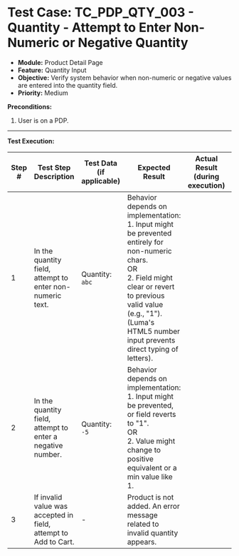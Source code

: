 # Test Case: TC_PDP_QTY_003 - Quantity - Attempt to Enter Non-Numeric or Negative Quantity

* **Module:** Product Detail Page
* **Feature:** Quantity Input
* **Objective:** Verify system behavior when non-numeric or negative values are entered into the quantity field.
* **Priority:** Medium

**Preconditions:**
1.  User is on a PDP.

---
**Test Execution:**

| Step # | Test Step Description                                                                 | Test Data (if applicable)                     | Expected Result                                                                                                                               | Actual Result (during execution) | Status (during execution) | Notes (during execution) |
|--------|---------------------------------------------------------------------------------------|-----------------------------------------------|-----------------------------------------------------------------------------------------------------------------------------------------------|----------------------------------|---------------------------|--------------------------|
| 1      | In the quantity field, attempt to enter non-numeric text.                             | Quantity: `abc`                               | Behavior depends on implementation: <br> 1. Input might be prevented entirely for non-numeric chars. <br> OR <br> 2. Field might clear or revert to previous valid value (e.g., "1"). <br> (Luma's HTML5 number input prevents direct typing of letters). |                                  |                           |                          |
| 2      | In the quantity field, attempt to enter a negative number.                            | Quantity: `-5`                                | Behavior depends on implementation: <br> 1. Input might be prevented, or field reverts to "1". <br> OR <br> 2. Value might change to positive equivalent or a min value like 1. |                                  |                           |                          |
| 3      | If invalid value was accepted in field, attempt to Add to Cart.                       | -                                             | Product is not added. An error message related to invalid quantity appears.                                                                   |                                  |                           |                          |
